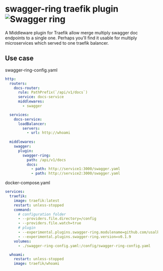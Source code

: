 # swagger-ring traefik plugin ![Swagger ring](logo.jpg "Swagger ring")

A Middleware plugin for Traefik allow merge multiply swagger doc endpoints to a single one.
Perhaps you'll find it usable for multiply microservices which served to one traefik balancer.

## Use case

swagger-ring-config.yaml

```yaml
http:
  routers:
    docs-router:
      rule: PathPrefix(`/api/v1/docs`)
      service: docs-service
      middlewares:
        - swagger

  services:
    docs-service:
      loadBalancer:
        servers:
          - url: http://whoami
  
  middlewares:
    swagger:
      plugin:
        swagger-ring:
          path: /api/v1/docs
          docs:
            - path: http://service1:3000/swagger.yaml
            - path: http://service2:3000/swagger.yaml
```

docker-compose.yaml

```yaml
services:
  traefik:
    image: traefik:latest
    restart: unless-stopped
    command:
      # configuration folder
      - --providers.file.directory=/config
      - --providers.file.watch=true
      # plugin
      - --experimental.plugins.swagger-ring.modulename=github.com/usalko/swagger-ring
      - --experimental.plugins.swagger-ring.version=v0.1.9
    volumes:
      - ./swagger-ring-config.yaml:/config/swagger-ring-config.yaml

  whoami:
    restart: unless-stopped
    image: traefik/whoami
```
